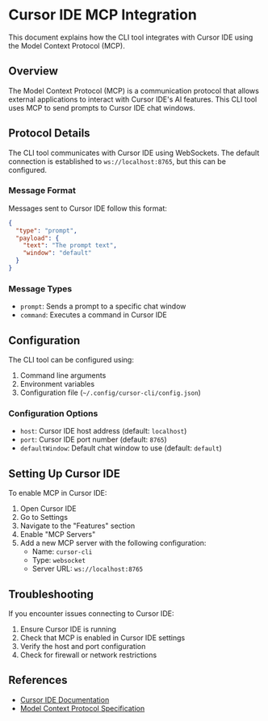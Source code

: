 # Cursor IDE MCP Integration

This document explains how the CLI tool integrates with Cursor IDE using the Model Context Protocol (MCP).

## Overview

The Model Context Protocol (MCP) is a communication protocol that allows external applications to interact with Cursor IDE's AI features. This CLI tool uses MCP to send prompts to Cursor IDE chat windows.

## Protocol Details

The CLI tool communicates with Cursor IDE using WebSockets. The default connection is established to `ws://localhost:8765`, but this can be configured.

### Message Format

Messages sent to Cursor IDE follow this format:

```json
{
  "type": "prompt",
  "payload": {
    "text": "The prompt text",
    "window": "default"
  }
}
```

### Message Types

- `prompt`: Sends a prompt to a specific chat window
- `command`: Executes a command in Cursor IDE

## Configuration

The CLI tool can be configured using:

1. Command line arguments
2. Environment variables
3. Configuration file (`~/.config/cursor-cli/config.json`)

### Configuration Options

- `host`: Cursor IDE host address (default: `localhost`)
- `port`: Cursor IDE port number (default: `8765`)
- `defaultWindow`: Default chat window to use (default: `default`)

## Setting Up Cursor IDE

To enable MCP in Cursor IDE:

1. Open Cursor IDE
2. Go to Settings
3. Navigate to the "Features" section
4. Enable "MCP Servers"
5. Add a new MCP server with the following configuration:
   - Name: `cursor-cli`
   - Type: `websocket`
   - Server URL: `ws://localhost:8765`

## Troubleshooting

If you encounter issues connecting to Cursor IDE:

1. Ensure Cursor IDE is running
2. Check that MCP is enabled in Cursor IDE settings
3. Verify the host and port configuration
4. Check for firewall or network restrictions

## References

- [Cursor IDE Documentation](https://cursor.sh/docs)
- [Model Context Protocol Specification](https://cursor.sh/docs/mcp) 